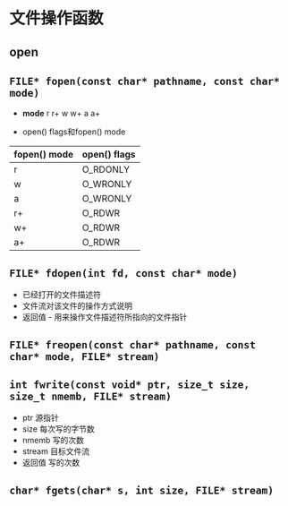 # 文件操作函数

## open

## `FILE* fopen(const char* pathname, const char* mode)`

+ **mode** r r+ w w+ a a+

+ open() flags和fopen() mode

fopen() mode|open() flags
-|-
r|O\_RDONLY
w|O\_WRONLY | O\_CREAT | O\_TRUNC
a|O\_WRONLY | O\_CREAT | O\_APPEND
r+|O\_RDWR
w+|O\_RDWR | O\_CREAT | O\_TRUNC
a+|O\_RDWR | O\_CREAT | O\_APPEND

## `FILE* fdopen(int fd, const char* mode)`

+ 已经打开的文件描述符
+ 文件流对该文件的操作方式说明 
+ 返回值 - 用来操作文件描述符所指向的文件指针

## `FILE* freopen(const char* pathname, const char* mode, FILE* stream)`

## `int fwrite(const void* ptr, size_t size, size_t nmemb, FILE* stream)`

+ ptr 源指针
+ size 每次写的字节数
+ nmemb 写的次数
+ stream 目标文件流
+ 返回值 写的次数

## `char* fgets(char* s, int size, FILE* stream)`
